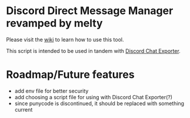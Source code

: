 # Discord Direct Message Manager revamped by melty
Please visit the [wiki](https://github.com/meltyli/discord-dm-manager/wiki) to learn how to use this tool.

This script is intended to be used in tandem with [Discord Chat Exporter](https://github.com/Tyrrrz/DiscordChatExporter/).

# Roadmap/Future features
- add env file for better security
- add choosing a script file for using with Discord Chat Exporter(?)
- since punycode is discontinued, it should be replaced with something current
